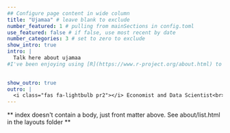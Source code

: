 ```yaml
---
## Configure page content in wide column
title: "Ujamaa" # leave blank to exclude
number_featured: 1 # pulling from mainSections in config.toml
use_featured: false # if false, use most recent by date
number_categories: 3 # set to zero to exclude
show_intro: true
intro: |
  Talk here about ujamaa
#I've been enjoying using [R](https://www.r-project.org/about.html) to optimize my research workflow and have noticed it making guest appearances elsewhere in my life. I'm certified as an [RStudio Tidyverse Instructor](https://education.rstudio.com/trainers/people/canelon+silvia/) and am passionate about R education as a way to build power in communities. Keep up with my R tinkering in my [blog](/blog) and teaching in [talks](/talk).
  

show_outro: true
outro: |
  <i class="fas fa-lightbulb pr2"></i> Economist and Data Scientist<br>interesting about Human, Society and Mathematics
---
```


** index doesn't contain a body, just front matter above.
See about/list.html in the layouts folder **
